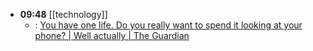 - **09:48** [[technology]]
	- :  [You have one life. Do you really want to spend it looking at your phone? | Well actually | The Guardian](https://www.theguardian.com/lifeandstyle/2024/jan/02/smartphones-attention-economy-reclaim-free-time)
